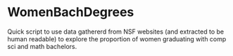 # WomenBachDegrees
 Quick script to use data gathererd from NSF websites (and extracted to be human readable) to explore the proportion of women graduating with comp sci and math bachelors. 
